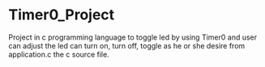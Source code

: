 # Timer0_Project
Project in c programming language to toggle led by using Timer0 and user can adjust the led can turn on, turn off, toggle as he or she desire from application.c the c source file.

